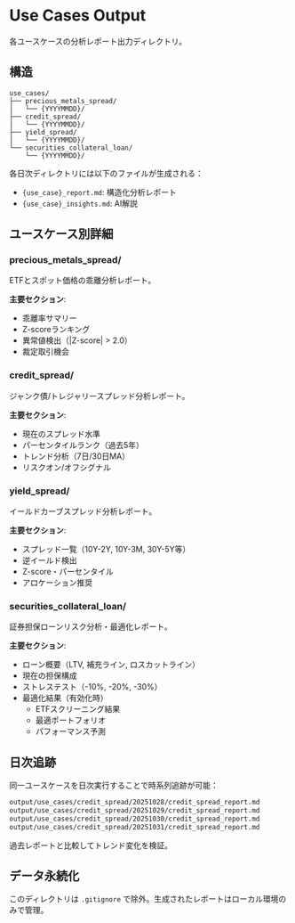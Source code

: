 # Use Cases Output

各ユースケースの分析レポート出力ディレクトリ。

## 構造

```
use_cases/
├── precious_metals_spread/
│   └── {YYYYMMDD}/
├── credit_spread/
│   └── {YYYYMMDD}/
├── yield_spread/
│   └── {YYYYMMDD}/
└── securities_collateral_loan/
    └── {YYYYMMDD}/
```

各日次ディレクトリには以下のファイルが生成される：
- `{use_case}_report.md`: 構造化分析レポート
- `{use_case}_insights.md`: AI解説

## ユースケース別詳細

### precious_metals_spread/
ETFとスポット価格の乖離分析レポート。

**主要セクション**:
- 乖離率サマリー
- Z-scoreランキング
- 異常値検出（|Z-score| > 2.0）
- 裁定取引機会

### credit_spread/
ジャンク債/トレジャリースプレッド分析レポート。

**主要セクション**:
- 現在のスプレッド水準
- パーセンタイルランク（過去5年）
- トレンド分析（7日/30日MA）
- リスクオン/オフシグナル

### yield_spread/
イールドカーブスプレッド分析レポート。

**主要セクション**:
- スプレッド一覧（10Y-2Y, 10Y-3M, 30Y-5Y等）
- 逆イールド検出
- Z-score・パーセンタイル
- アロケーション推奨

### securities_collateral_loan/
証券担保ローンリスク分析・最適化レポート。

**主要セクション**:
- ローン概要（LTV, 補充ライン, ロスカットライン）
- 現在の担保構成
- ストレステスト（-10%, -20%, -30%）
- 最適化結果（有効化時）
  - ETFスクリーニング結果
  - 最適ポートフォリオ
  - パフォーマンス予測

## 日次追跡

同一ユースケースを日次実行することで時系列追跡が可能：

```bash
output/use_cases/credit_spread/20251028/credit_spread_report.md
output/use_cases/credit_spread/20251029/credit_spread_report.md
output/use_cases/credit_spread/20251030/credit_spread_report.md
output/use_cases/credit_spread/20251031/credit_spread_report.md
```

過去レポートと比較してトレンド変化を検証。

## データ永続化

このディレクトリは `.gitignore` で除外。生成されたレポートはローカル環境のみで管理。
